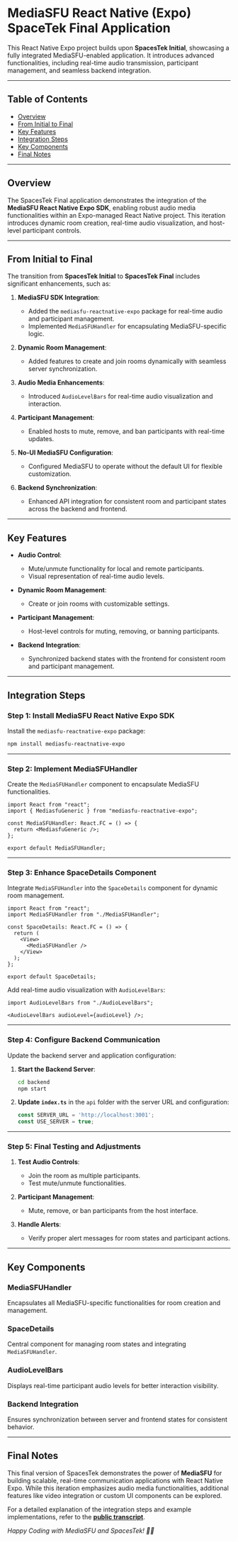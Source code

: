 # MediaSFU React Native (Expo) SpaceTek Final Application

This React Native Expo project builds upon **SpacesTek Initial**, showcasing a fully integrated MediaSFU-enabled application. It introduces advanced functionalities, including real-time audio transmission, participant management, and seamless backend integration.

---

## Table of Contents

- [Overview](#overview)
- [From Initial to Final](#from-initial-to-final)
- [Key Features](#key-features)
- [Integration Steps](#integration-steps)
- [Key Components](#key-components)
- [Final Notes](#final-notes)

---

## Overview

The SpacesTek Final application demonstrates the integration of the **MediaSFU React Native Expo SDK**, enabling robust audio media functionalities within an Expo-managed React Native project. This iteration introduces dynamic room creation, real-time audio visualization, and host-level participant controls.

---

## From Initial to Final

The transition from **SpacesTek Initial** to **SpacesTek Final** includes significant enhancements, such as:

1. **MediaSFU SDK Integration**:
   - Added the `mediasfu-reactnative-expo` package for real-time audio and participant management.
   - Implemented `MediaSFUHandler` for encapsulating MediaSFU-specific logic.

2. **Dynamic Room Management**:
   - Added features to create and join rooms dynamically with seamless server synchronization.

3. **Audio Media Enhancements**:
   - Introduced `AudioLevelBars` for real-time audio visualization and interaction.

4. **Participant Management**:
   - Enabled hosts to mute, remove, and ban participants with real-time updates.

5. **No-UI MediaSFU Configuration**:
   - Configured MediaSFU to operate without the default UI for flexible customization.

6. **Backend Synchronization**:
   - Enhanced API integration for consistent room and participant states across the backend and frontend.

---

## Key Features

- **Audio Control**:
  - Mute/unmute functionality for local and remote participants.
  - Visual representation of real-time audio levels.

- **Dynamic Room Management**:
  - Create or join rooms with customizable settings.

- **Participant Management**:
  - Host-level controls for muting, removing, or banning participants.

- **Backend Integration**:
  - Synchronized backend states with the frontend for consistent room and participant management.

---

## Integration Steps

### Step 1: Install MediaSFU React Native Expo SDK

Install the `mediasfu-reactnative-expo` package:

```bash
npm install mediasfu-reactnative-expo
```

---

### Step 2: Implement MediaSFUHandler

Create the `MediaSFUHandler` component to encapsulate MediaSFU functionalities.

```tsx
import React from "react";
import { MediasfuGeneric } from "mediasfu-reactnative-expo";

const MediaSFUHandler: React.FC = () => {
  return <MediasfuGeneric />;
};

export default MediaSFUHandler;
```

---

### Step 3: Enhance SpaceDetails Component

Integrate `MediaSFUHandler` into the `SpaceDetails` component for dynamic room management.

```tsx
import React from "react";
import MediaSFUHandler from "./MediaSFUHandler";

const SpaceDetails: React.FC = () => {
  return (
    <View>
      <MediaSFUHandler />
    </View>
  );
};

export default SpaceDetails;
```

Add real-time audio visualization with `AudioLevelBars`:

```tsx
import AudioLevelBars from "./AudioLevelBars";

<AudioLevelBars audioLevel={audioLevel} />;
```

---

### Step 4: Configure Backend Communication

Update the backend server and application configuration:

1. **Start the Backend Server**:
   ```bash
   cd backend
   npm start
   ```

2. **Update `index.ts`** in the `api` folder with the server URL and configuration:
   ```typescript
   const SERVER_URL = 'http://localhost:3001';
   const USE_SERVER = true;
   ```

---

### Step 5: Final Testing and Adjustments

1. **Test Audio Controls**:
   - Join the room as multiple participants.
   - Test mute/unmute functionalities.

2. **Participant Management**:
   - Mute, remove, or ban participants from the host interface.

3. **Handle Alerts**:
   - Verify proper alert messages for room states and participant actions.

---

## Key Components

### MediaSFUHandler
Encapsulates all MediaSFU-specific functionalities for room creation and management.

### SpaceDetails
Central component for managing room states and integrating `MediaSFUHandler`.

### AudioLevelBars
Displays real-time participant audio levels for better interaction visibility.

### Backend Integration
Ensures synchronization between server and frontend states for consistent behavior.

---

## Final Notes

This final version of SpacesTek demonstrates the power of **MediaSFU** for building scalable, real-time communication applications with React Native Expo. While this iteration emphasizes audio media functionalities, additional features like video integration or custom UI components can be explored.

For a detailed explanation of the integration steps and example implementations, refer to the **[public transcript](./Trans_Public.md)**.

*Happy Coding with MediaSFU and SpacesTek! 🚀📱*
